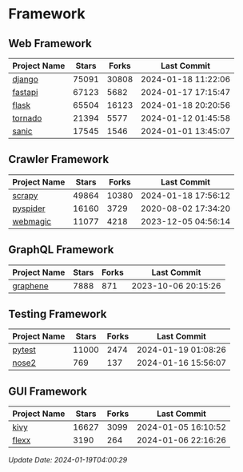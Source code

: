 # Framework

## Web Framework
| Project Name | Stars | Forks | Last Commit |
| ------------ | ----- | ----- | ----------- |
| [django](https://github.com/django/django) | 75091 | 30808 | 2024-01-18 11:22:06 |
| [fastapi](https://github.com/tiangolo/fastapi) | 67123 | 5682 | 2024-01-17 17:15:47 |
| [flask](https://github.com/pallets/flask) | 65504 | 16123 | 2024-01-18 20:20:56 |
| [tornado](https://github.com/tornadoweb/tornado) | 21394 | 5577 | 2024-01-12 01:45:58 |
| [sanic](https://github.com/sanic-org/sanic) | 17545 | 1546 | 2024-01-01 13:45:07 |

## Crawler Framework
| Project Name | Stars | Forks | Last Commit |
| ------------ | ----- | ----- | ----------- |
| [scrapy](https://github.com/scrapy/scrapy) | 49864 | 10380 | 2024-01-18 17:56:12 |
| [pyspider](https://github.com/binux/pyspider) | 16160 | 3729 | 2020-08-02 17:34:20 |
| [webmagic](https://github.com/code4craft/webmagic) | 11077 | 4218 | 2023-12-05 04:56:14 |

## GraphQL Framework
| Project Name | Stars | Forks | Last Commit |
| ------------ | ----- | ----- | ----------- |
| [graphene](https://github.com/graphql-python/graphene) | 7888 | 871 | 2023-10-06 20:15:26 |

## Testing Framework
| Project Name | Stars | Forks | Last Commit |
| ------------ | ----- | ----- | ----------- |
| [pytest](https://github.com/pytest-dev/pytest) | 11000 | 2474 | 2024-01-19 01:08:26 |
| [nose2](https://github.com/nose-devs/nose2) | 769 | 137 | 2024-01-16 15:56:07 |

## GUI Framework
| Project Name | Stars | Forks | Last Commit |
| ------------ | ----- | ----- | ----------- |
| [kivy](https://github.com/kivy/kivy) | 16627 | 3099 | 2024-01-05 16:10:52 |
| [flexx](https://github.com/flexxui/flexx) | 3190 | 264 | 2024-01-06 22:16:26 |

*Update Date: 2024-01-19T04:00:29*